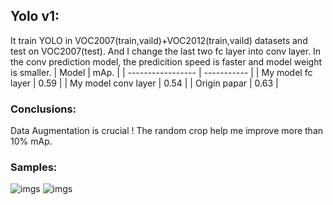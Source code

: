 ﻿## Yolo v1: 
It train YOLO in VOC2007(train,vaild)+VOC2012(train,vaild) datasets and test on VOC2007(test).
And I  change the last two fc layer into conv layer. In the conv prediction model, the predicition speed
is faster and model weight is smaller.
| Model             | mAp.        |
| ----------------- | ----------- |
| My model fc layer  | 0.59    |
| My model conv layer | 0.54    |
| Origin papar       | 0.63      |


### Conclusions:
Data Augmentation is crucial ! The random crop help me improve more than 10% mAp.

### Samples:
![imgs](https://github.com/Tshzzz/pytorch_yolov1/raw/master/samples/dog.jpg)
![imgs](https://github.com/Tshzzz/pytorch_yolov1/raw/master/samples/person.jpg)
